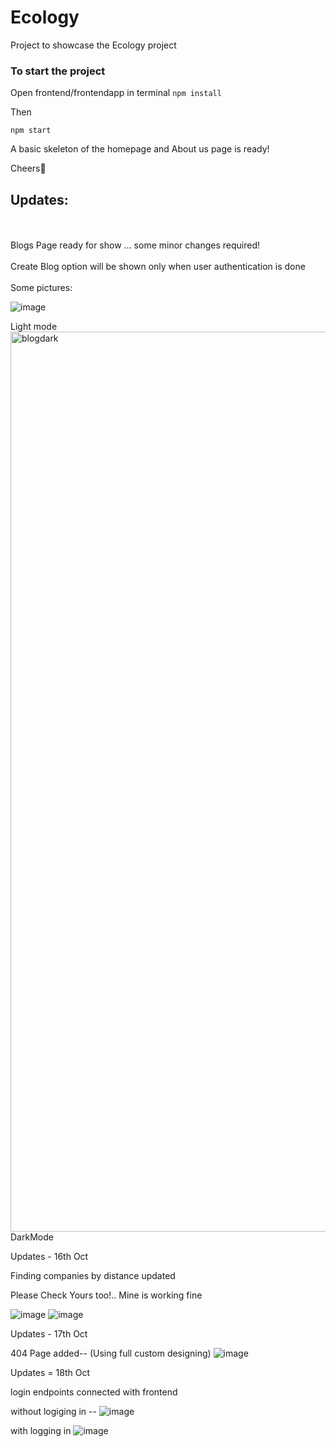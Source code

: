 # Ecology
Project to showcase the Ecology project

### To start the project 
Open frontend/frontendapp in terminal
`npm install`

Then 

`npm start`

A basic skeleton of the homepage and About us page is ready!

Cheers🤘



## Updates:
<br>
<br>
 Blogs Page ready for show ... some minor changes required!
 <br>
 <br>
 Create Blog option will be shown only when user authentication is done
 <br>


 <br>
 Some pictures:
 <br>

![image](https://user-images.githubusercontent.com/67374926/135807113-1571f88e-1955-41fd-afea-78e1559325dd.png)

 Light mode<img width="1440" alt="blogdark" src="https://user-images.githubusercontent.com/67374926/135807144-4b968e41-3a2c-4449-8c69-013503a0b682.png">
DarkMode



Updates - 16th Oct

Finding companies by distance updated

Please Check Yours too!.. Mine is working fine

![image](https://user-images.githubusercontent.com/67374926/137593776-c6f740f8-4204-4f31-ba33-bddc6d9cf39a.png)
![image](https://user-images.githubusercontent.com/67374926/137593788-d0bbdc42-04e7-4577-a3c1-66d1b033b1aa.png)

Updates - 17th Oct 

404 Page added-- (Using full custom designing)
![image](https://user-images.githubusercontent.com/67374926/137639639-9443149e-89ab-4949-9053-63c6543a5fd1.png)


Updates = 18th Oct

login endpoints connected with frontend

without logiging in --
![image](https://user-images.githubusercontent.com/67374926/137724702-35939dc4-8d8a-4721-b0bd-bd5619a2142e.png)

with logging in
![image](https://user-images.githubusercontent.com/67374926/137724505-eaac3745-2982-43d4-afef-4cd2599974ab.png)

